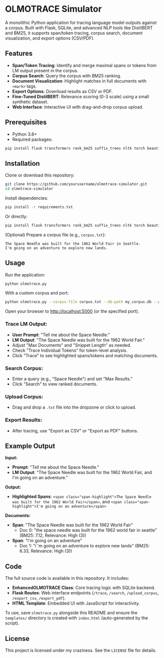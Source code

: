 # OLMOTRACE Simulator

A monolithic Python application for tracing language model outputs against a corpus. Built with Flask, SQLite, and advanced NLP tools like DistilBERT and BM25, it supports span/token tracing, corpus search, document visualization, and export options (CSV/PDF).

## Features

- **Span/Token Tracing**: Identify and merge maximal spans or tokens from LM output present in the corpus.
- **Corpus Search**: Query the corpus with BM25 ranking.
- **Document Visualization**: Highlight matches in full documents with `<mark>` tags.
- **Export Options**: Download results as CSV or PDF.
- **Fine-Tuned DistilBERT**: Relevance scoring (0-3 scale) using a small synthetic dataset.
- **Web Interface**: Interactive UI with drag-and-drop corpus upload.

## Prerequisites

- Python 3.8+
- Required packages:

```bash
pip install flask transformers rank_bm25 suffix_trees nltk torch beautifulsoup4 bleach reportlab datasets
```

## Installation

Clone or download this repository:

```bash
git clone https://github.com/yourusername/olmotrace-simulator.git
cd olmotrace-simulator
```

Install dependencies:

```bash
pip install -r requirements.txt
```

Or directly:

```bash
pip install flask transformers rank_bm25 suffix_trees nltk torch beautifulsoup4 bleach reportlab datasets
```

(Optional) Prepare a corpus file (e.g., `corpus.txt`):

```text
The Space Needle was built for the 1962 World Fair in Seattle.
I'm going on an adventure to explore new lands.
```

## Usage

Run the application:

```bash
python olmotrace.py
```

With a custom corpus and port:

```bash
python olmotrace.py --corpus-file corpus.txt --db-path my_corpus.db --port 5001
```

Open your browser to [http://localhost:5000](http://localhost:5000) (or the specified port).

### Trace LM Output:

- **User Prompt**: "Tell me about the Space Needle."
- **LM Output**: "The Space Needle was built for the 1962 World Fair."
- Adjust "Max Documents" and "Snippet Length" as needed.
- Check "Trace Individual Tokens" for token-level analysis.
- Click "Trace" to see highlighted spans/tokens and matching documents.

### Search Corpus:

- Enter a query (e.g., "Space Needle") and set "Max Results."
- Click "Search" to view ranked documents.

### Upload Corpus:

- Drag and drop a `.txt` file into the dropzone or click to upload.

### Export Results:

- After tracing, use "Export as CSV" or "Export as PDF" buttons.

## Example Output

**Input:**

- **Prompt**: "Tell me about the Space Needle."
- **LM Output**: "The Space Needle was built for the 1962 World Fair, and I'm going on an adventure."

**Output:**

- **Highlighted Spans**: `<span class="span-highlight">The Space Needle was built for the 1962 World Fair</span>`, and `<span class="span-highlight">I'm going on an adventure</span>`

**Documents:**

- **Span**: "The Space Needle was built for the 1962 World Fair"
  - Doc 0: "the space needle was built for the 1962 world fair in seattle" (BM25: 7.12, Relevance: High (3))
- **Span**: "I'm going on an adventure"
  - Doc 1: "i 'm going on an adventure to explore new lands" (BM25: 6.33, Relevance: High (3))

## Code

The full source code is available in this repository. It includes:

- **EnhancedOLMOTRACE Class**: Core tracing logic with SQLite backend.
- **Flask Routes**: Web interface endpoints (`/trace`, `/search`, `/upload_corpus`, `/export_csv`, `/export_pdf`).
- **HTML Template**: Embedded UI with JavaScript for interactivity.

To use, save `olmotrace.py` alongside this README and ensure the `templates/` directory is created with `index.html` (auto-generated by the script).

## License

This project is licensed under my craziness. See the `LICENSE` file for details.